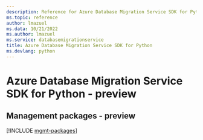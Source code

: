 ```yaml
---
description: Reference for Azure Database Migration Service SDK for Python
ms.topic: reference
author: lmazuel
ms.data: 10/21/2022
ms.author: lmazuel
ms.service: databasemigrationservice
title: Azure Database Migration Service SDK for Python
ms.devlang: python
---
```

# Azure Database Migration Service SDK for Python - preview

## Management packages - preview
[!INCLUDE [mgmt-packages](database-migration-service-mgmt-index.md)]
